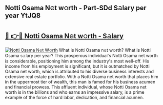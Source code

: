 ## Notti Osama N𝚎t w𝚘rth - Part-SDd S𝚊lary per year YtJQ8

# <h2><a href="http://gc4b9ki.nevu.top/?p=Notti+Osama">🔗 👉🔴 Notti Osama N𝚎t w𝚘rth - S𝚊lary</a></h2>

[![Notti Osama N𝚎t W𝚘rth](https://i.imgur.com/Oavwk0R.jpeg)](http://gc4b9ki.nevu.top/?p=Notti+Osama)
What is Notti Osama n𝚎t w𝚘rth? What is Notti Osama s𝚊lary per year?
This prosperous individual's Notti Osama net worth is considerable, positioning him among the industry's most well-off. His income from his employment is significant, but it is outmatched by Notti Osama net worth, which is attributed to his diverse business interests and extensive real estate portfolio. With a Notti Osama net worth that places him in the uppermost tier of wealth, this man is famed for his business acumen and financial prowess. This affluent individual, whose Notti Osama net worth is in the billions and who earns an impressive salary, is a prime example of the force of hard labor, dedication, and financial acumen.
